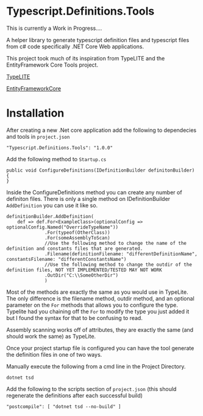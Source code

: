 # Typescript.Definitions.Tools

This is currently a Work in Progress....

A helper library to generate typescript definition files and typescript files from c# code specifically .NET Core Web applications.

This project took much of its inspiration from TypeLITE and the EntityFramework Core Tools project.

[TypeLITE](http://type.litesolutions.net/)

[EntityFrameworkCore](https://github.com/aspnet/EntityFramework)

# Installation

After creating a new .Net core application add the following to dependecies and tools in `project.json`
    
    "Typescript.Definitions.Tools": "1.0.0"

Add the following method to `Startup.cs`

    public void ConfigureDefinitions(IDefinitionBuilder definitonBuilder)
    {
    }
    
Inside the ConfigureDefinitions method you can create any number of definiton files. There is only a single method on IDefinitionBuilder `AddDefinition` you can use it like so.

    definitionBuilder.AddDefinition(
        def => def.For<ExampleClass>(optionalConfig => optionalConfig.Named("OverrideTypeName"))
                  .For(typeof(OtherClass))
                  .For(someAssemblyToScan)
                  //Use the following method to change the name of the definition and constants files that are generated.
                  .Filename(definitionFilename: "differentDefinitionName", constantsFilename: "differentConstantsName") 
                  //Use the following method to change the outdir of the definition files, NOT YET IMPLEMENTED/TESTED MAY NOT WORK
                  .OutDir("C:\\SomeOtherDir")
                  )

Most of the methods are exactly the same as you would use in TypeLite. The only difference is the filename method, outdir method, and an optional parameter on the `For` methods that allows you to configure the type. Typelite had you chaining off the `For` to modify the type you just added it but I found the syntax for that to be confusing to read.

Assembly scanning works off of attributes, they are exactly the same (and should work the same) as TypeLite.

Once your project startup file is configured you can have the tool generate the definition files in one of two ways.

Manually execute the following from a cmd line in the Project Directory.
    
    dotnet tsd

Add the following to the scripts section of `project.json` (this should regenerate the definitions after each successful build)

    "postcompile": [ "dotnet tsd --no-build" ]
